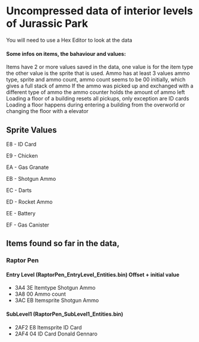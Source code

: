 # Uncompressed data of interior levels of Jurassic Park
You will need to use a Hex Editor to look at the data

#### Some infos on items, the bahaviour and values:

Items have 2 or more values saved in the data, one value is for the item type the other value is the sprite that is used.
Ammo has at least 3 values ammo type, sprite and ammo count, ammo count seems to be 00 initially, which gives a full stack of ammo 
If the ammo was picked up and exchanged with a different type of ammo the ammo counter holds the amount of ammo left 
Loading a floor of a building resets all pickups, only exception are ID cards
Loading a floor happens during entering a building from the overworld or changing the floor with a elevator

## Sprite Values
E8 - ID Card

E9 - Chicken

EA - Gas Granate

EB - Shotgun Ammo

EC - Darts

ED - Rocket Ammo

EE - Battery

EF - Gas Canister


## Items found so far in the data, 

### Raptor Pen

#### Entry Level (RaptorPen_EntryLevel_Entities.bin) Offset + initial value
- 3A4 3E Itemtype Shotgun Ammo
- 3A8 00 Ammo count
- 3AC EB Itemsprite Shotgun Ammo

#### SubLevel1 (RaptorPen_SubLevel1_Entities.bin)
- 2AF2 E8 Itemsprite ID Card
- 2AF4 04 ID Card Donald Gennaro
